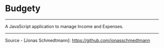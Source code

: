 # Budgety

---

A JavaScript application to manage Income and Expenses.

---

Source - [Jonas Schmedtmann]: https://github.com/jonasschmedtmann
